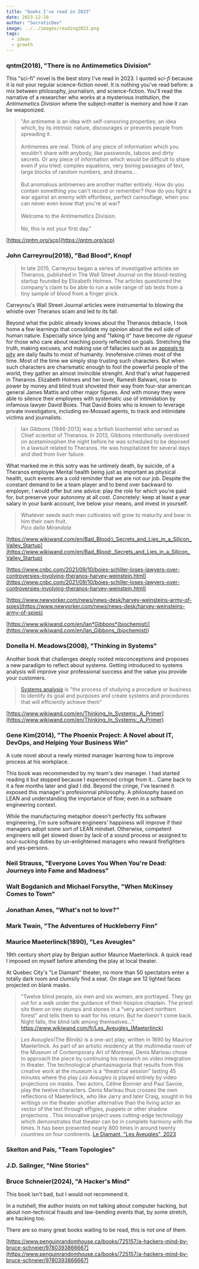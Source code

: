 ```yaml
---
title: "books I've read in 2023"
date: 2023-12-16
author: "SocraticDev"
image: ../../images/reading2023.png
tags:
  - ideas
  - growth
---
```


### qntm(2018), "There is no Antimemetics Division"

This "sci-fi" novel is the best story I've read in 2023. I quoted _sci-fi_
because it is not your regular science-fiction novel. It is nothing you've read
before: a mix between philosophy, journalism, and science-fiction. You'll read
the narrative of a researcher who works at a mysterious institution, the
_Antimemetics Division_ where the subject-matter is memory and how it can be weaponized.

> "An antimeme is an idea with self-censoring properties; an idea which, by its intrinsic nature, discourages or prevents people from spreading it.
><br><br>
>Antimemes are real. Think of any piece of information which you wouldn't share with anybody, like passwords, taboos and dirty secrets. Or any piece of information which would be difficult to share even if you tried: complex equations, very boring passages of text, large blocks of random numbers, and dreams...
><br><br>
>But anomalous antimemes are another matter entirely. How do you contain something you can't record or remember? How do you fight a war against an enemy with effortless, perfect camouflage, when you can never even know that you're at war?
><br><br>
>Welcome to the Antimemetics Division.
><br><br>
> No, this is not your first day."


[https://qntm.org/scp](https://qntm.org/scp)

### John Carreyrou(2018), "Bad Blood", Knopf

> In late 2015, Carreyrou began a series of investigative articles on Theranos, published in The Wall Street Journal on the blood-testing startup founded by Elizabeth Holmes. The articles questioned the company's claim to be able to run a wide range of lab tests from a tiny sample of blood from a finger prick.

Carreyrou's Wall Street Journal articles were instrumental to blowing the
whistle over Theranos scam and led to its fall.

Beyond what the public already knows about the Theranos debacle, I took home a
few learnings that consolidate my opinion about the evil side of human nature.
Especially since lying and "faking it" have become _de rigueur_ for those who
care about reaching poorly reflected on goals. Stretching the truth, making
excuses, and making use of fallacies such as as [appeals to
pity](https://www.wikiwand.com/en/Appeal_to_pity) are daily faults to most of
humanity. Innofensive crimes most of the time. Most of the time we simply stop
trusting such characters. But when such characters are charismatic enough to
fool the powerful people of the world, they gather an almost invincible
strenght. And that's what happened in Theranos. Elizabeth Holmes and her lover,
Ramesh Balwani, rose to power by money and blind trust shoveled their way from
four-star american general James Mattis and other major figures. And with money
they were able to silence their employees with systematic use of intimidation
by infamous lawyer David Boies. That David Boies who is known to leverage
private investigators, including ex-Mossad agents, to track and intimidate
victims and journalists.

> Ian Gibbons (1946-2013) was a british biochemist who served as Chief
> scientist of Theranos. In 2013, Gibbons intentionally overdosed on
> acetaminophen the night before he was scheduled to be deposed in a lawsuit
> related to Theranos. He was hospitalized for several days and died from liver
> failure.

What marked me in this sotry was he untimely death, by suicide, of a Theranos employee Mental health being just as important as physical health, such
events are a cold reminder that we are not our job. Despite the constant demand
to be a team player and to bend over backward to employer, I would offer but one advice:
play the role for which you're paid for, but preserve your autonomy at all
cost. Concretely: keep at least a year salary in your bank account, live below
your means, and invest in yourself.

> Whatever seeds each man cultivates will grow to maturity and bear in him
> their own fruit. <br><cite>Pico della Mirandola</cite>

[https://www.wikiwand.com/en/Bad_Blood:\_Secrets_and_Lies_in_a_Silicon_Valley_Startup](https://www.wikiwand.com/en/Bad_Blood:_Secrets_and_Lies_in_a_Silicon_Valley_Startup)

[https://www.cnbc.com/2021/09/10/boies-schiller-loses-lawyers-over-controversies-involving-theranos-harvey-weinstein.html](https://www.cnbc.com/2021/09/10/boies-schiller-loses-lawyers-over-controversies-involving-theranos-harvey-weinstein.html)

[https://www.newyorker.com/news/news-desk/harvey-weinsteins-army-of-spies](https://www.newyorker.com/news/news-desk/harvey-weinsteins-army-of-spies)

[https://www.wikiwand.com/en/Ian*Gibbons*(biochemist)](<https://www.wikiwand.com/en/Ian_Gibbons_(biochemist)>)

### Donella H. Meadows(2008), "Thinking in Systems"

Another book that challenges deeply rooted misconceptions and proposes a new
paradigm to reflect about systems. Getting introduced to systems analysis will improve your professional success and the value you provide your customers.

> [Systems analysis](https://www.wikiwand.com/en/Systems_analysis) is "the process of studying a procedure or business to identify its goal and purposes and create systems and procedures that will efficiently achieve them"



[https://www.wikiwand.com/en/Thinking_In_Systems:_A_Primer](https://www.wikiwand.com/en/Thinking_In_Systems:_A_Primer)


### Gene Kim(2014), "The Phoenix Project: A Novel about IT, DevOps, and Helping Your Business Win"

A cute novel about a newly minted manager learning how to improve process at
his workplace.

This book was recommended by my team's dev manager. I had started reading it
but stopped because I experienced cringe from it... Came back to it a few
months later and glad I did. Beyond the cringe, I've learned it exposed this manager's
profesionnal philosophy. A philosophy based on LEAN and understanding the
importance of flow; even in a software engineering context.

While the manufacturing metaphor doesn't perfectly fits software
engineering, I'm sure software engineers' happiness will improve if their managers adopt some sort
of LEAN mindset. Otherwise, competent engineers will get slowed down by lack of
a sound process or assigned to soul-sucking duties by un-enlightened managers who reward firefighters and yes-persons.

### Neil Strauss, "Everyone Loves You When You're Dead: Journeys into Fame and Madness"


### Walt Bogdanich and Michael Forsythe, "When McKinsey Comes to Town"

### Jonathan Ames, "What's not to love?"

### Mark Twain, "The Adventures of Huckleberry Finn"

### Maurice Maeterlinck(1890), "Les Aveugles"

19th century short play by Belgian author Maurice Maeterlinck. A quick read I
imposed on myself before attending the play at local theater.

At Quebec City's "Le Diamant" theater, no more than 50 spectators enter a
totally dark room and clumsily find a seat. On stage are 12 lighted faces
projected on blank masks. 

> "Twelve blind people, six men and six women, are portrayed. They go out for a
> walk under the guidance of their hospice chaplain. The priest sits them on
> tree stumps and stones in a “very ancient northern forest” and tells them to
> wait for his return. But he doesn't come back. Night falls, the blind talk
> among themselves..." https://www.wikiwand.com/fr/Les_Aveugles_(Maeterlinck)

> _Les Aveugles_(The Blinds) is a one-act play, written in 1890 by Maurice
> Maeterlinck. As part of an artistic residency at the multimedia room of the
> Museum of Contemporary Art of Montreal, Denis Marleau chose to approach the
> piece by continuing his research on video integration in theater. The
> technological phantasmagoria that results from this creative work at the
> museum is a “theatrical session” lasting 45 minutes where the play  _Les
> Aveugles_ is played entirely by video projections on masks. Two actors,
> Céline Bonnier and Paul Savoie, play the twelve characters. Denis Marleau
> thus crosses the own reflections of Maeterlinck, who like Jarry and later
> Craig, sought in his writings on the theater another alternative than the
> living actor as vector of the text through effigies, puppets or other shadow
> projections . This innovative project uses cutting-edge technology which
> demonstrates that theater can be in complete harmony with the times. It has
> been presented nearly 800 times in around twenty countries on four
> continents. [Le Diamant, "Les Aveugles", 2023](https://web.archive.org/web/20230605024445/https://www.lediamant.ca/fr/programmation/les-aveugles)

### Skelton and Pais, "Team Topologies"

### J.D. Salinger, "Nine Stories"

### Bruce Schneier(2024), "A Hacker's Mind"

This book isn't bad, but I would not recommend it. 

In a nutshell, the author insists on not talking about computer hacking, but
about non-technical frauds and law-bending events that, by some stretch, are
hacking too.

There are so many great books waiting to be read, this is not one of them.

[https://www.penguinrandomhouse.ca/books/725157/a-hackers-mind-by-bruce-schneier/9780393866667](https://www.penguinrandomhouse.ca/books/725157/a-hackers-mind-by-bruce-schneier/9780393866667)
